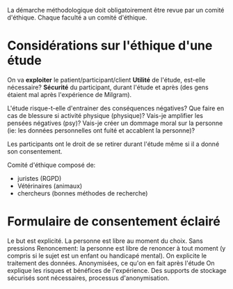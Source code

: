 La démarche méthodologique doit obligatoirement être revue par un comité d'éthique. Chaque faculté a un comité d'éthique. 

# Considérations sur l'éthique d'une étude
On va **exploiter** le patient/participant/client
**Utilité** de l'étude, est-elle nécessaire?
**Sécurité** du participant, durant l'étude et après (des gens étaient mal après l'expérience de Milgram).

L'étude risque-t-elle d'entrainer des conséquences négatives? Que faire en cas de blessure si activité physique (physique)? Vais-je amplifier les pensées négatives (psy)? Vais-je créer un dommage moral sur la personne (ie: les données personnelles ont fuité et accablent la personne)?

Les participants ont le droit de se retirer durant l'étude même si il a donné son consentement. 

Comité d'éthique composé de:
- juristes (RGPD)
- Vétérinaires (animaux)
- chercheurs (bonnes méthodes de recherche)

# Formulaire de consentement éclairé
Le but est explicité.
La personne est libre au moment du choix. Sans pressions
Renoncement: la personne est libre de renoncer à tout moment (y compris si le sujet est un enfant ou handicapé mental).
On explicite le traitement des données. Anonymisées, ce qu'on en fait après l'étude
On explique les risques et bénéfices de l'expérience. 
Des supports de stockage sécurisés sont nécessaires, processus d'anonymisation.




